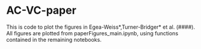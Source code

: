 # AC-VC-paper
This is code to plot the figures in Egea-Weiss*,Turner-Bridger* et al. (####).
All figures are plotted from paperFigures_main.ipynb, using functions contained in the remaining notebooks. 
